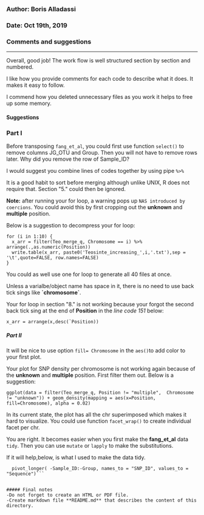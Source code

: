 ### Author: Boris Alladassi
### Date: Oct 19th, 2019
### Comments and suggestions
---

Overall, good job! The work flow is well structured section by section and numbered.

I like how you provide comments for each code to describe what it does. It makes it easy to follow.

I commend how you deleted unnecessary files as you work it helps to free up some memory.

#### Suggestions

### Part I
Before transposing `fang_et_al`, you could first use function `select()` to remove columns JG_OTU and Group. Then you will not have to remove rows later. Why did you remove the row  of Sample_ID?

I would suggest you combine lines of codes together by using pipe `%>%`

It is a good habit to sort before merging although unlike UNIX, R does not require that. Section "5." could then be ignored.

**Note:** after running your for loop, a warning pops up `NAS introduced by coercions`. You could avoid this by first cropping out the **unknown** and **multiple** position.

Below is a suggestion to decompress your for loop: 

```
for (i in 1:10) {
  x_arr = filter(Teo_merge_q, Chromosome == i) %>% arrange(.,as.numeric(Position))
  write.table(x_arr, paste0('Teosinte_increasing_',i,'.txt'),sep = '\t',quote=FALSE, row.names=FALSE)
}
```
You could as well use one for loop to generate all 40 files at once.

Unless a varialbe/object name has space in it, there is no need to use back tick sings like **\`chromosome\`**.

Your for loop in section "8." is not working because your forgot the second back tick sing at the end of **Position** in the *line code 151* below:

```x_arr = arrange(x,desc(`Position))```

##### Part II

It will be nice to use option `fill= Chromosome` in the `aes()`to add color to your first plot. 

Your plot for SNP density per chromosome is not working again because of the **unknown** and **multiple** position. First filter them out. Below is a suggestion:

```ggplot(data = filter(Teo_merge_q, Position != "multiple",  Chromosome != "unknown")) + geom_density(mapping = aes(x=Position, fill=Chromosome), alpha = 0.02)```

In its current state, the plot has all the chr superimposed which makes it hard to visualize. You could use function ```facet_wrap()``` to create individual facet per chr.


You are right. It becomes easier when you first make the **fang_et_al** data ``tidy``. Then you can use `mutate` or `lapply` to make the substitutions. 

If it will help,below, is what I used to make the data tidy.

```tidy_fang <- fang %>% select(-JG_OTU) %>% 
  pivot_longer( -Sample_ID:-Group, names_to = "SNP_ID", values_to = "Sequence")```

  
##### Final notes  
-Do not forget to create an HTML or PDF file.  
-Create markdown file **README.md** that describes the content of this directory.  

